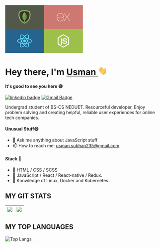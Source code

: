 <img align="centre" src="Untitled-1.png"/>
<h1>Hey there, I'm <a  href="https://https://github.com/usmandevops123">Usman </a> <img  src="https://raw.githubusercontent.com/ABSphreak/ABSphreak/master/gifs/Hi.gif" width="30px"></h1>


#### It's good to see you here 😄 
[![linkedin badge](https://img.shields.io/badge/muhammad-usman-6a905318b?style=flat&logo=linkedin)](https://www.linkedin.com/in/muhammad-usman-6a905318b/) 
[![Gmail Badge](https://img.shields.io/badge/usman.subhan235@gmail.com-30302f?style=flat&logo=Gmail&logoColor=red)](mailto:usman.subhan235@gmail.com)



Undergrad student of BS-CS NEDUET. Resourceful developer, Enjoy problem solving and creating helpful, reliable user experiences for online tech
companies.

#### Unusual Stuff😄

- 💬 Ask me anything about JavaScript stuff
- 📫 How to reach me: usman.subhan235@gmail.com 

#### Stack :blue_book:

- :paperclip: HTML / CSS / SCSS
- :paperclip: JavaScript / React / React-native / Redux.
- :paperclip: Knowledge of Linux, Docker and Kubernetes.


## MY GIT STATS
|<img src="https://github-readme-stats.vercel.app/api?username=usmandevops123&&show_icons=true&&hide_border=false&&theme=radical&&count_private=true"/>|<img src="https://github-readme-streak-stats.herokuapp.com/?user=usmandevops123&&theme=radical&&hide_border=false&&show_icons=true"/>|
|---|---|


## MY TOP LANGUAGES
![Top Langs](https://github-readme-stats.vercel.app/api/top-langs/?username=usmandevops123&theme=radical&title_color=8E2DE2&text_color=fff)
